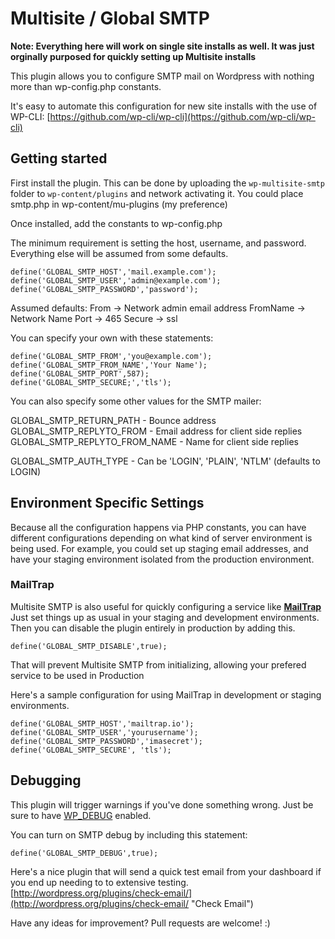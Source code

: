 Multisite / Global SMTP
=================
**Note: Everything here will work on single site installs as well. It was just orginally purposed for quickly setting up Multisite installs**

This plugin allows you to configure SMTP mail on Wordpress with nothing more than wp-config.php constants.

It's easy to automate this configuration for new site installs with the use of WP-CLI: [https://github.com/wp-cli/wp-cli](https://github.com/wp-cli/wp-cli)

Getting started
---------------
First install the plugin. This can be done by uploading the `wp-multisite-smtp` folder to `wp-content/plugins` and network activating it. You could place smtp.php in wp-content/mu-plugins (my preference)

Once installed, add the constants to wp-config.php

The minimum requirement is setting the host, username, and password. Everything else will be assumed from some defaults.
```
define('GLOBAL_SMTP_HOST','mail.example.com');
define('GLOBAL_SMTP_USER','admin@example.com');
define('GLOBAL_SMTP_PASSWORD','password');
```

Assumed defaults:
From -> Network admin email address
FromName -> Network Name
Port -> 465
Secure -> ssl

You can specify your own with these statements:
```
define('GLOBAL_SMTP_FROM','you@example.com');
define('GLOBAL_SMTP_FROM_NAME','Your Name');
define('GLOBAL_SMTP_PORT',587);
define('GLOBAL_SMTP_SECURE;','tls');
```

You can also specify some other values for the SMTP mailer:

GLOBAL_SMTP_RETURN_PATH - Bounce address
GLOBAL_SMTP_REPLYTO_FROM - Email address for client side replies
GLOBAL_SMTP_REPLYTO_FROM_NAME - Name for client side replies

GLOBAL_SMTP_AUTH_TYPE - Can be 'LOGIN', 'PLAIN', 'NTLM' (defaults to LOGIN)

Environment Specific Settings
-----------------------------
Because all the configuration happens via PHP constants, you can have different configurations depending on what kind of server environment is being used. For example, you could set up staging email addresses, and have your staging environment isolated from the production environment.

### MailTrap

Multisite SMTP is also useful for quickly configuring a service like **[MailTrap](https://mailtrap.io/ "MailTrap")** Just set things up as usual in your staging and development environments. Then you can disable the plugin entirely in production by adding this.

`define('GLOBAL_SMTP_DISABLE',true);`

That will prevent Multisite SMTP from initializing, allowing your prefered service to be used in Production

Here's a sample configuration for using MailTrap in development or staging environments.

```
define('GLOBAL_SMTP_HOST','mailtrap.io');
define('GLOBAL_SMTP_USER','yourusername');
define('GLOBAL_SMTP_PASSWORD','imasecret');
define('GLOBAL_SMTP_SECURE', 'tls');
```

Debugging
---------

This plugin will trigger warnings if you've done something wrong. Just be sure to have [WP_DEBUG](http://codex.wordpress.org/Debugging_in_WordPress#WP_DEBUG "Title") enabled. 

You can turn on SMTP debug by including this statement:

`define('GLOBAL_SMTP_DEBUG',true);`

Here's a nice plugin that will send a quick test email from your dashboard if you end up needing to to extensive testing.
[http://wordpress.org/plugins/check-email/](http://wordpress.org/plugins/check-email/ "Check Email")

Have any ideas for improvement? Pull requests are welcome! :)
